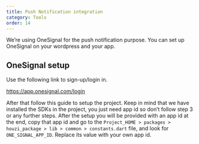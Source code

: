 ```yaml
---
title: Push Notification integration
category: Tools
order: 14
---
```


We’re using OneSignal for the push notification purpose. You can set up OneSignal on your wordpress and your app.

## OneSignal setup
Use the following link to sign-up/login in.

https://app.onesignal.com/login

After that follow this guide to setup the project. Keep in mind that we have installed the SDKs in the project, you just need app id so don’t follow step 3 or any further steps.
After the setup you will be provided with an app id at the end, copy that app id and go to the `Project_HOME > packages > houzi_package > lib > common > constants.dart` file, and look for `ONE_SIGNAL_APP_ID`. Replace its value with your own app id.